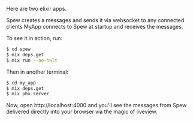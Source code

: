 Here are two elixir apps.

Spew creates a messages and sends it via websocket to any connected clients
MyApp connects to Spew at startup and receives the messages.

To see it in action, run:

```zsh
$ cd spew
$ mix deps.get
$ mix run --no-halt
```

Then in another terminal:

```zsh
$ cd my_app
$ mix deps.get
$ mix phx.server
```

Now, open http://localhost:4000 and you'll see the messages from Spew delivered directly into your browser via the magic of liveview.
